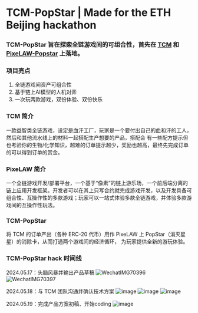 # TCM-PopStar | Made for the ETH Beijing hackathon

### TCM-PopStar 旨在探索全链游戏间的可组合性，首先在 [TCM](https://thiscursedmachine.fun/) 和 [PixeLAW-Popstar](https://mud.pixelaw.xyz/) 上落地。

### 项目亮点
1. 全链游戏间资产可组合性
2. 基于链上AI模型的人机对弈
3. 一次玩两款游戏，双份体验、双份快乐

### TCM 简介
一款益智类全链游戏，设定是血汗工厂，玩家是一个要付出自己的血和汗的工人，然后和其他流水线上的材料一起搭配生产想要的产品，搭配会
有一些配方提示但也考验你的生物/化学知识，越难的订单提示越少，奖励也越高，最终先完成订单的可以得到订单的赏金。

### PixeLAW 简介
一个全链游戏开发/部署平台，一个基于“像素”的链上游乐场，一个前后端分离的链上应用开发框架。开发者可以在其上只写合约就完成游戏开发，以及开发具备可组合性、互操作性的多款游戏；玩家可以一站式体验多款全链游戏，并体验多款游戏间的互操作性玩法。

### TCM-PopStar 
将 TCM 的订单产出（各种 ERC-20 代币）用作 PixeLAW 上 PopStar（消灭星星）的消除卡，从而打通两个游戏间的经济循环， 为玩家提供全新的游玩体验。

### TCM-PopStar hack 时间线
2024.05.17：头脑风暴并输出产品草稿
![WechatIMG70396](https://github.com/k1ic/tcm-popstar/assets/5465932/c086746e-8a44-499a-bb46-2fabfbea420f)
![WechatIMG70397](https://github.com/k1ic/tcm-popstar/assets/5465932/66a55e90-bd75-4d73-894d-9ba7daa2b319)

2024.05.18：与 TCM 团队沟通并确认技术方案
![image](https://github.com/k1ic/tcm-popstar/assets/5465932/2dae7562-2f2e-4783-b2f9-81dad0f89558)
![image](https://github.com/k1ic/tcm-popstar/assets/5465932/e5f9b97e-44c0-47b2-8ecf-482183085a99)
![image](https://github.com/k1ic/tcm-popstar/assets/5465932/7aba0e8d-b6c3-4a01-802c-c80a3607ebbd)

2024.05.19：完成产品方案初稿、开始coding
![image](https://github.com/k1ic/tcm-popstar/assets/5465932/67cc1ddd-4179-4cd8-b1ef-deb8e399c234)
